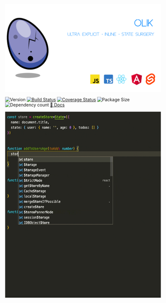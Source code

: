 <img src="./assets/banner_2.png" style="max-width=100%" /> 

![Version](https://img.shields.io/npm/v/olik.svg)
[![Build Status](https://travis-ci.org/Memeplexx/olik.svg?branch=master)](https://travis-ci.org/Memeplexx/olik.svg?branch=master)
[![Coverage Status](https://coveralls.io/repos/github/Memeplexx/Olik/badge.svg?branch=master)](https://coveralls.io/github/Memeplexx/Olik?branch=master)
![Package Size](https://badgen.net/bundlephobia/minzip/olik)
![Dependency count](https://badgen.net/bundlephobia/dependency-count/olik)
[📖 Docs](https://memeplexx.github.io/olik/)

<span style="background-color: #262620; width: 100%;">
  <img src="./assets/recording-with-comments.gif" style="max-width: 100%; height: 600px" /> 
</span>
